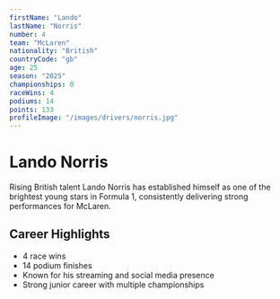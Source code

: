 ```yaml
---
firstName: "Lando"
lastName: "Norris"
number: 4
team: "McLaren"
nationality: "British"
countryCode: "gb"
age: 25
season: "2025"
championships: 0
raceWins: 4
podiums: 14
points: 133
profileImage: "/images/drivers/norris.jpg"
---
```


# Lando Norris

Rising British talent Lando Norris has established himself as one of the brightest young stars in Formula 1, consistently delivering strong performances for McLaren.

## Career Highlights

- 4 race wins
- 14 podium finishes
- Known for his streaming and social media presence
- Strong junior career with multiple championships
